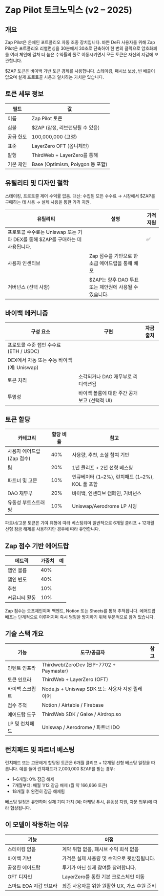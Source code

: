 # Zap Pilot 토크노믹스 (v2 – 2025)

## 개요

Zap Pilot은 온체인 포트폴리오 자동 조종 장치입니다. 바쁜 DeFi 사용자를 위해 Zap Pilot은 포트폴리오
리밸런싱을 30분에서 30초로 단축하여 한 번의 클릭으로 암호화폐를 여러 체인에 걸쳐 더 높은 수익률의
풀로 이동시키면서 모든 토큰은 자신의 지갑에 보관합니다.

$ZAP 토큰은 바이백 기반 토큰 경제를 사용합니다. 스테이킹, 패시브 보상, 빈 배출이 없으며 실제
프로토콜 사용과 일치하는 가치만 있습니다.

## 토큰 세부 정보

| 필드      | 값                               |
| --------- | -------------------------------- |
| 이름      | Zap Pilot 토큰                   |
| 심볼      | $ZAP (잠정, 리브랜딩될 수 있음)  |
| 공급 한도 | 100,000,000 (고정)               |
| 표준      | LayerZero OFT (옴니체인)         |
| 발행      | ThirdWeb + LayerZero를 통해      |
| 기본 체인 | Base (Optimism, Polygon 등 포함) |

## 유틸리티 및 디자인 철학

스테이킹, 프로토콜 제어 수익률 없음. 대신: 수집된 모든 수수료 → 시장에서 $ZAP를 구매하는 데 사용 →
실제 사용을 통한 가격 지원.

| 유틸리티                                                                      | 설명                                                   | 가격 지원 |
| ----------------------------------------------------------------------------- | ------------------------------------------------------ | --------- |
| 프로토콜 수수료는 Uniswap 또는 기타 DEX를 통해 $ZAP를 구매하는 데 사용됩니다. |                                                        | ✅        |
| 사용자 인센티브                                                               | Zap 점수를 기반으로 한 소급 에어드랍을 통해 배포       |           |
| 거버넌스 (선택 사항)                                                          | $ZAP는 향후 DAO 투표 또는 제안권에 사용될 수 있습니다. |           |

## 바이백 메커니즘

| 구성 요소                                   | 구현                                          | 자금 출처 |
| ------------------------------------------- | --------------------------------------------- | --------- |
| 프로토콜 수준 잽인 수수료 (ETH / USDC)      |                                               |           |
| DEX에서 자동 또는 수동 바이백 (예: Uniswap) |                                               |           |
| 토큰 처리                                   | 소각되거나 DAO 재무부로 리디렉션됨            |           |
| 투명성                                      | 바이백 볼륨에 대한 주간 공개 보고 (선택적 UI) |           |

## 토큰 할당

| 카테고리                   | 할당 비율 | 참고                                            |
| -------------------------- | --------- | ----------------------------------------------- |
| 사용자 에어드랍 (Zap 점수) | 40%       | 사용량, 추천, 소셜 참여 기반                    |
| 팀                         | 20%       | 1년 클리프 + 2년 선형 베스팅                    |
| 파트너 및 고문             | 10%       | 인큐베이터 (1–2%), 런치패드 (1–2%), KOL 풀 포함 |
| DAO 재무부                 | 20%       | 바이백, 인센티브 캠페인, 거버넌스               |
| 유동성 부트스트래핑        | 10%       | Uniswap/Aerodrome LP 시딩                       |

파트너/고문 토큰은 기여 유형에 따라 베스팅되며 일반적으로 6개월 클리프 + 12개월 선형 잠금 해제를
사용하지만 경우에 따라 유연합니다.

## Zap 점수 기반 에어드랍

| 메트릭        | 가중치 | 예  |
| ------------- | ------ | --- |
| 잽인 볼륨     | 40%    |     |
| 잽인 빈도     | 40%    |     |
| 추천          | 10%    |     |
| 커뮤니티 활동 | 10%    |     |

Zap 점수는 오프체인이며 백엔드, Notion 또는 Sheets를 통해 추적됩니다. 에어드랍 배포는 단계적으로
이루어지며 즉시 덤핑을 방지하기 위해 부분적으로 잠겨 있습니다.

## 기술 스택 개요

| 기능            | 도구/공급자                                     | 참고 |
| --------------- | ----------------------------------------------- | ---- |
| 인텐트 인프라   | Thirdweb/ZeroDev (EIP-7702 + Paymaster)         |      |
| 토큰 인프라     | ThirdWeb + LayerZero (OFT)                      |      |
| 바이백 스크립트 | Node.js + Uniswap SDK 또는 사용자 지정 릴레이어 |      |
| 점수 추적       | Notion / Airtable / Firebase                    |      |
| 에어드랍 도구   | ThirdWeb SDK / Galxe / Airdrop.so               |      |
| LP 및 런치패드  | Uniswap / Aerodrome / 파트너 IDO                |      |

## 런치패드 및 파트너 베스팅

런치패드 또는 고문에게 할당된 토큰은 6개월 클리프 + 12개월 선형 베스팅 일정을 따릅니다. 예를 들어
런치패드가 2,000,000 $ZAP를 받는 경우:

- 1–6개월: 0% 잠금 해제
- 7개월부터: 매월 1/12 잠금 해제 (월 약 166,666 토큰)
- 18개월 후 완전히 잠금 해제됨

베스팅 일정은 유연하며 실제 기여 가치 (예: 마케팅 푸시, 유동성 지원, 자문 업무)에 따라 협상됩니다.

## 이 모델이 작동하는 이유

| 기능                   | 이점                                         |
| ---------------------- | -------------------------------------------- |
| 스테이킹 없음          | 계약 위험 없음, 패시브 수익 희석 없음        |
| 바이백 기반            | 가격은 실제 사용량 및 수익으로 뒷받침됩니다. |
| 공정한 에어드랍        | 투기가 아닌 실제 참여를 장려합니다.          |
| OFT 디자인             | LayerZero를 통한 기본 크로스체인 이동        |
| 스마트 EOA 지갑 인프라 | 최종 사용자를 위한 원활한 UX, 가스 후원 준비 |

